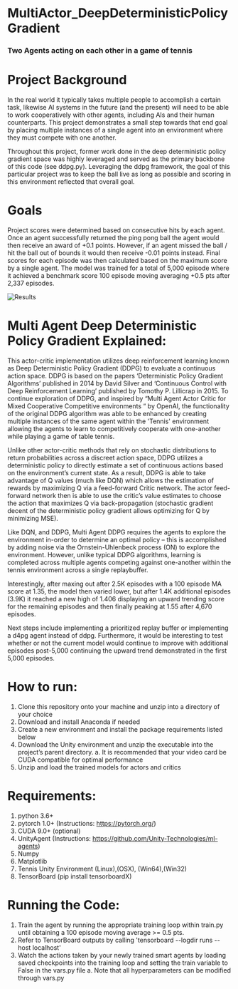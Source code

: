 # MultiActor_DeepDeterministicPolicyGradient
### Two Agents acting on each other in a game of tennis

# Project Background
In the real world it typically takes multiple people to accomplish a certain task, likewise AI systems in the future (and the present) will need to be able to work cooperatively with other agents, including AIs and their human counterparts.  This project demonstrates a small step towards that end goal by placing multiple instances of a single agent into an environment where they must compete with one another.

Throughout this project, former work done in the deep deterministic policy gradient space was highly leveraged and served as the primary backbone of this code (see ddpg.py).  Leveraging the ddpg framework, the goal of this particular project was to keep the ball live as long as possible and scoring in this environment reflected that overall goal.  

# Goals
Project scores were determined based on consecutive hits by each agent.   Once an agent successfully returned the ping pong ball the agent would then receive an award of +0.1 points.  However, if an agent missed the ball / hit the ball out of bounds it would then receive -0.01 points instead.  Final scores for each episode was then calculated based on the maximum score by a single agent. The model was trained for a total of 5,000 episode where it achieved a benchmark score 100 episode moving averaging +0.5 pts after 2,337 episodes.


![Results](https://github.com/BradEvanDavis/MultiActor_DeepDeterminnisticPolicyGradient/raw/master/tensorboard_screenshot.PNG)

# Multi Agent Deep Deterministic Policy Gradient Explained:
This actor-critic implementation utilizes deep reinforcement learning known as Deep Deterministic Policy Gradient (DDPG) to evaluate a continuous action space. DDPG is based on the papers ‘Deterministic Policy Gradient Algorithms’ published in 2014 by David Silver and ‘Continuous Control with Deep Reinforcement Learning’ published by Tomothy P. Lillicrap in 2015.  To continue exploration of DDPG, and inspired by “Multi Agent Actor Critic for Mixed Cooperative Competitive environments “ by OpenAI, the functionality of the original DDPG algorithm was able to be enhanced by creating multiple instances of the same agent within the 'Tennis' environment allowing the agents to learn to competitively cooperate with one-another while playing a game of table tennis.

Unlike other actor-critic methods that rely on stochastic distributions to return probabilities across a discreet action space, DDPG utilizes a deterministic policy to directly estimate a set of continuous actions based on the environment’s current state. As a result, DDPG is able to take advantage of Q values (much like DQN) which allows the estimation of rewards by maximizing Q via a feed-forward Critic network. The actor feed-forward network then is able to use the critic’s value estimates to choose the action that maximizes Q via back-propagation (stochastic gradient decent of the deterministic policy gradient allows optimizing for Q by minimizing MSE).

Like DQN, and DDPG, Multi Agent DDPG requires the agents to explore the environment in-order to determine an optimal policy – this is accomplished by adding noise via the Ornstein-Uhlenbeck process (ON) to explore the environment. However, unlike typical DDPG algorithms, learning is completed across multiple agents competing against one-another within the tennis environment across a single replaybuffer.

Interestingly, after maxing out after 2.5K episodes with a 100 episode MA score at 1.35, the model then varied lower, but after 1.4K additional episodes (3.9K)  it reached a new high of 1.406 displaying an upward trending score for the remaining episodes and then finally peaking  at 1.55 after 4,670 episodes.

Next steps include implementing a prioritized replay buffer or implementing a d4pg agent instead of ddpg.  Furthermore, it would be interesting to test whether or not the current model would continue to improve with additional episodes post-5,000  continuing the upward trend demonstrated in the first 5,000 episodes.

# How to run:
1.  Clone this repository onto your machine and unzip into a directory of your choice
2.  Download and install Anaconda if needed
3.  Create a new environment and install the package requirements listed below
4.  Download the Unity environment and unzip the executable into the project’s parent directory. 
  a.	It is recommended that your video card be CUDA compatible for optimal performance
5.  Unzip and load the trained models for actors and critics  

# Requirements:
1.  python 3.6+
2.  pytorch 1.0+ (Instructions: https://pytorch.org/)
3.  CUDA 9.0+ (optional)
4.  UnityAgent (Instructions: https://github.com/Unity-Technologies/ml-agents)
5.  Numpy
6.  Matplotlib
7.  Tennis Unity Environment (Linux),(OSX), (Win64),(Win32)
8.  TensorBoard (pip install tensorboardX)

# Running the Code:
1.  Train the agent by running the appropriate training loop within train.py until obtaining a 100 episode moving average >= 0.5 pts.
2.  Refer to TensorBoard outputs by calling 'tensorboard --logdir runs --host localhost'
3.  Watch the actions taken by your newly trained smart agents by loading saved checkpoints into the training loop and setting the train variable to False in the vars.py file
  a.  Note that all hyperparameters can be modified through vars.py
